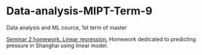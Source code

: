 # Data-analysis-MIPT-Term-9
Data analysis and ML cource, 1st term of master

[Seminar 2 homework. Linear regression.](https://github.com/sevlabr/Data-analysis-MIPT-Term-9/tree/main/Sem%202%20HW)
Homework dedicated to predicting pressure in Shanghai using linear model.
